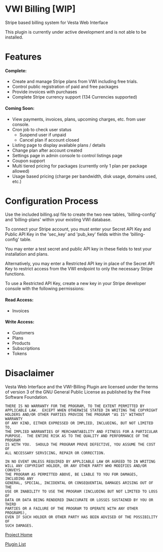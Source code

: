 # VWI Billing [WIP]
Stripe based billing system for Vesta Web Interface

This plugin is currently under active development and is not able to be installed.

# Features

#### Complete:
 - Create and manage Stripe plans from VWI including free trials.
 - Control public registration of paid and free packages
 - Provide invoices with purchases
 - Complete Stripe currency support (134 Currencies supported)
 
 #### Coming Soon:
 - View payments, invoices, plans, upcoming charges, etc. from user console.
 - Cron job to check user status
    - Suspend user if unpaid
    - Cancel plan if account closed
 - Listing page to display available plans / details
 - Change plan after account created
 - Settings page in admin console to control listings page
 - Coupon support
 - Multi tiered pricing for packages (currently only 1 plan per package allowed)
 - Usage based pricing (charge per bandwidth, disk usage, domains used, etc.)
 

# Configuration Process

Use the included billing.sql file to create the two new tables, 'billing-config' and 'billing-plans' within your existing VWI database.

To connect your Stripe account, you must enter your Secret API Key and Public API Key in the 'sec_key' and 'pub_key' fields within the 'billing-config' table.

You may enter a test secret and public API key in these fields to test your installation and plans.

Alternatively, you may enter a Restricted API key in place of the Secret API Key to restrict access from the VWI endpoint to only the necessary Stripe functions.

To use a Restricted API Key, create a new key in your Stripe developer console with the following permissions:

#### Read Access:
 - Invoices
    
#### Write Access:
 - Customers
 - Plans
 - Products
 - Subscriptions
 - Tokens
    

# Disaclaimer

Vesta Web Interface and the VWI-Billing Plugin are licensed under the terms of version 3 of the GNU General Public License as published by the Free Software Foundation.

```
THERE IS NO WARRANTY FOR THE PROGRAM, TO THE EXTENT PERMITTED BY
APPLICABLE LAW.  EXCEPT WHEN OTHERWISE STATED IN WRITING THE COPYRIGHT
HOLDERS AND/OR OTHER PARTIES PROVIDE THE PROGRAM "AS IS" WITHOUT WARRANTY
OF ANY KIND, EITHER EXPRESSED OR IMPLIED, INCLUDING, BUT NOT LIMITED TO,
THE IMPLIED WARRANTIES OF MERCHANTABILITY AND FITNESS FOR A PARTICULAR
PURPOSE.  THE ENTIRE RISK AS TO THE QUALITY AND PERFORMANCE OF THE PROGRAM
IS WITH YOU.  SHOULD THE PROGRAM PROVE DEFECTIVE, YOU ASSUME THE COST OF
ALL NECESSARY SERVICING, REPAIR OR CORRECTION.

IN NO EVENT UNLESS REQUIRED BY APPLICABLE LAW OR AGREED TO IN WRITING
WILL ANY COPYRIGHT HOLDER, OR ANY OTHER PARTY WHO MODIFIES AND/OR CONVEYS
THE PROGRAM AS PERMITTED ABOVE, BE LIABLE TO YOU FOR DAMAGES, INCLUDING ANY
GENERAL, SPECIAL, INCIDENTAL OR CONSEQUENTIAL DAMAGES ARISING OUT OF THE
USE OR INABILITY TO USE THE PROGRAM (INCLUDING BUT NOT LIMITED TO LOSS OF
DATA OR DATA BEING RENDERED INACCURATE OR LOSSES SUSTAINED BY YOU OR THIRD
PARTIES OR A FAILURE OF THE PROGRAM TO OPERATE WITH ANY OTHER PROGRAMS),
EVEN IF SUCH HOLDER OR OTHER PARTY HAS BEEN ADVISED OF THE POSSIBILITY OF
SUCH DAMAGES.
```


[Project Home](https://github.com/cdgco/vestawebinterface)

[Plugin List](https://github.com/cdgco/VestaWebInterface/tree/master/plugins)
